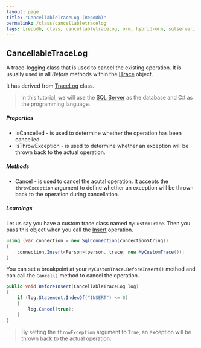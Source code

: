 ```yaml
---
layout: page
title: "CancellableTraceLog (RepoDb)"
permalink: /class/cancellabletracelog
tags: [repodb, class, cancellabletracelog, orm, hybrid-orm, sqlserver, sqlite, mysql, postgresql]
---
```


## CancellableTraceLog

A trace-logging class that is used to cancel the existing operation. It is usually used in all *Before* methods within the [ITrace](/interface/itrace) object.

It has derived from [TraceLog](/class/tracelog) class.

> In this tutorial, we will use the [SQL Server](https://www.nuget.org/packages/RepoDb.SqlServer) as the database and C# as the programming language.

##### Properties

- IsCancelled - is used to determine whether the operation has been cancelled.
- IsThrowException - is used to determine whether an exception will be thrown back to the actual operation.

##### Methods

- Cancel - is used to cancel the acutal operation. It accepts the `throwException` argument to define whether an exception will be thrown back to the operation during cancellation.

##### Learnings

Let us say you have a custom trace class named `MyCustomTrace`. Then you pass this object when you call the [Insert](/operation/insert) operation.

```csharp
using (var connection = new SqlConnection(connectionString))
{
    connection.Insert<Person>(person, trace: new MyCustomTrace());
}
```

You can set a breakpoint at your `MyCustomTrace.BeforeInsert()` method and can call the `Cancel()` method to cancel the operation.

```csharp
public void BeforeInsert(CancellableTraceLog log)
{
    if (log.Statement.IndexOf("INSERT") <= 0)
    {
        log.Cancel(true);
    }
}
```

> By setting the `throwException` argument to `True`, an exception will be thrown back to the actual operation.

